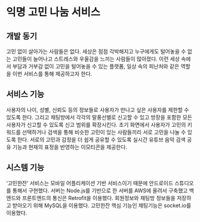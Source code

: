 # 익명 고민 나눔 서비스

## 개발 동기

고민 없이 살아가는 사람들은 없다. 세상은 점점 각박해지고 누구에게도 털어놓을 수 없는 고민들이 늘어나고 스트레스와 우울감을 느끼는 사람들이 많아졌다. 이런 세상 속에서 부담과 거부감 없이 고민을 털어놓을 수 있는 플랫폼, 일상 속의 피난처와 같은 역할을 이번 서비스를 통해 제공하고자 한다.

## 서비스 기능

사용자의 나이, 성별, 신뢰도 등의 정보들로 사용자가 만나고 싶은 사용자를 제한할 수 있도록 한다. 그리고 채팅방에서 각각의 말풍선별로 신고할 수 있고 방장을 포함한 모든 사용자가 신고할 수 있도록 신고 범위를 확장시킨다. 초기 화면에서 사용자가 고민의 키워드를 선택하거나 검색을 통해 비슷한 고민이 있는 사람들끼리 서로 고민을 나눌 수 있도록 한다. 서로의 고민과 감정을 더 쉽게 공유할 수 있도록 실시간 유튜브 음악 검색 공유 기능과 현재의 표정을 반영하는 이모티콘을 제공한다.

## 시스템 기능

 ‘고민한잔’ 서비스는 모바일 어플리케이션 기반 서비스이기 때문에 안드로이드 스튜디오를 통해서 구현했다. 서버는 Node.js를 기반으로 한 서버를 AWS에 올려서 구축했고 백엔드와 프론트엔드의 통신은 Retrofit을 이용했다. 회원정보와 채팅방 정보들을 저장하고 받아오기 위해 MySQL을 이용했다. 고민한잔 핵심 기능인 채팅기능은 socket.io를 이용했다.


